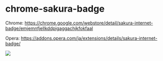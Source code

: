 # chrome-sakura-badge

Chrome: https://chrome.google.com/webstore/detail/sakura-internet-badge/emjemnfjellkddpigaggachjkfokfaal

Opera: https://addons.opera.com/ja/extensions/details/sakura-internet-badge/

![](https://lh3.googleusercontent.com/WCZiRyEyPjCfKMVSJucsv_iWdoxXcZWo_DjMZSNjLse7q2auKKSl3TSQAIJ7ivH0O8l8s7exBTM=s640-h400-e365-rw)
